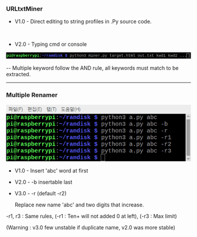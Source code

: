 ### URLtxtMiner

* V1.0 - Direct editing to string profiles in .Py source code.

<br>

* V2.0 - Typing cmd or console

 ![UtM](/images/UM.png)

  -- Multiple keyword follow the AND rule, all keywords must match to be extracted.

  ---

### Multiple Renamer

 ![BtR](/images/BR.png)

* V1.0 - Insert 'abc' word at first

* V2.0 - -b insertable last

* V3.0 - -r (default -r2)

   Replace new name 'abc' and two digits that increase.

-r1, r3 : Same rules, (-r1 : Ten+ will not added 0 at left), (-r3 : Max limit)

(Warning : v3.0 few unstable if duplicate name, v2.0 was more stable)

